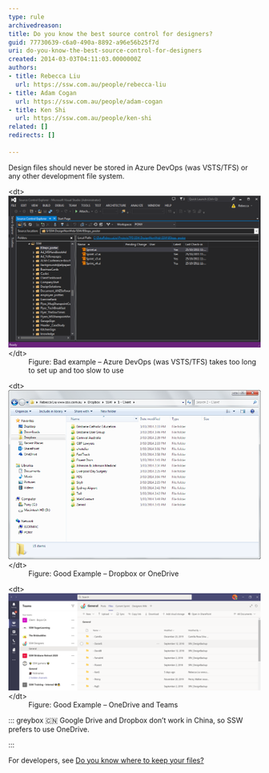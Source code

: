 ```yaml
---
type: rule
archivedreason: 
title: Do you know the best source control for designers?
guid: 77730639-c6a0-490a-8892-a96e56b25f7d
uri: do-you-know-the-best-source-control-for-designers
created: 2014-03-03T04:11:03.0000000Z
authors:
- title: Rebecca Liu
  url: https://ssw.com.au/people/rebecca-liu
- title: Adam Cogan
  url: https://ssw.com.au/people/adam-cogan
- title: Ken Shi
  url: https://ssw.com.au/people/ken-shi
related: []
redirects: []

---
```


Design files should never be stored in Azure DevOps (was VSTS/TFS) or any other development file system.

<!--endintro-->
<dl class="badImage">&lt;dt&gt; 
      <img src="Designer-Source-Control-TFS.png" alt="" style="width:750px;"> 
   &lt;/dt&gt;<dd>Figure: Bad example – Azure DevOps (was VSTS/TFS) takes too long to set up and too slow to use<br></dd></dl><dl class="goodImage">&lt;dt&gt;
      <img src="Designer-Source-Control-DropBox.png" alt="" style="width:750px;"> 
   &lt;/dt&gt;<dd>Figure: Good Example – Dropbox or OneDrive<br></dd></dl><dl class="goodImage">&lt;dt&gt;
      <img src="Teamsfiles.png" alt="" style="width:750px;"> 
   &lt;/dt&gt;<dd>Figure: Good Example – OneDrive and Teams<br></dd></dl>

::: greybox
🇨🇳 Google Drive and Dropbox don’t work in China, so SSW prefers to use OneDrive.

:::


For developers, see [Do you know where to keep your files?](/_layouts/15/FIXUPREDIRECT.ASPX?WebId=3dfc0e07-e23a-4cbb-aac2-e778b71166a2&TermSetId=07da3ddf-0924-4cd2-a6d4-a4809ae20160&TermId=2860239f-9812-414a-ad42-6174c928cbb0)

